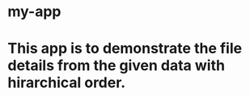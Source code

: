 # my-app


# This app is to demonstrate the file details from the given data with hirarchical order.